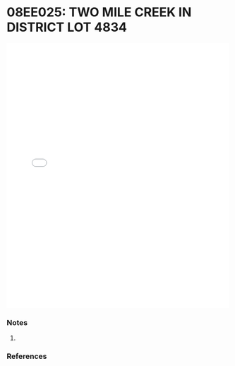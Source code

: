 # 08EE025: TWO MILE CREEK IN DISTRICT LOT 4834

<iframe src="/distribution_estimation/_static/stations/08EE025_fdc.html" width="100%" height="600" frameborder="0"></iframe>

### Notes
1. 

### References


